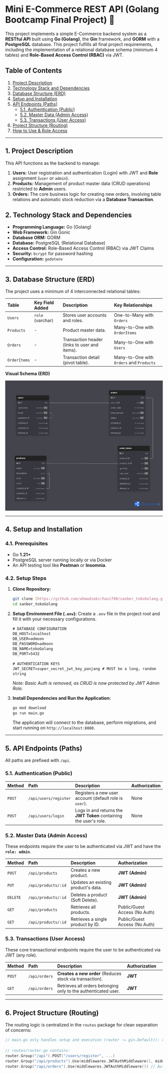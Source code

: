 # Mini E-Commerce REST API (Golang Bootcamp Final Project) 🛒

This project implements a simple E-Commerce backend system as a **RESTful API** built using **Go (Golang)**, the **Gin** framework, and **GORM** with a **PostgreSQL** database. This project fulfills all final project requirements, including the implementation of a relational database schema (minimum 4 tables) and **Role-Based Access Control (RBAC)** via JWT.

## Table of Contents

1.  [Project Description](#1-project-description)
2.  [Technology Stack and Dependencies](#2-technology-stack-and-dependencies)
3.  [Database Structure (ERD)](#3-database-structure-erd)
4.  [Setup and Installation](#4-setup-and-installation)
5.  [API Endpoints (Paths)](#5-api-endpoints-paths)
    * [5.1. Authentication (Public)](#51-authentication-public)
    * [5.2. Master Data (Admin Access)](#52-master-data-admin-access)
    * [5.3. Transactions (User Access)](#53-transactions-user-access)
6.  [Project Structure (Routing)](#6-project-structure-routing)
7.  [How to Use & Role Access](#7-how-to-use--role-access)

---

## 1. Project Description

This API functions as the backend to manage:
1.  **Users:** User registration and authentication (Login) with JWT and **Role** assignment (`user` or `admin`).
2.  **Products:** Management of product master data (CRUD operations) restricted to **Admin** users.
3.  **Orders:** The core business logic for creating new orders, involving table relations and automatic stock reduction via a **Database Transaction**.

## 2. Technology Stack and Dependencies

* **Programming Language:** Go (Golang)
* **Web Framework:** Gin Gonic
* **Database ORM:** GORM
* **Database:** PostgreSQL (Relational Database)
* **Access Control:** Role-Based Access Control (RBAC) via JWT Claims
* **Security:** `bcrypt` for password hashing
* **Configuration:** `godotenv`

---

## 3. Database Structure (ERD)

The project uses a minimum of 4 interconnected relational tables:

| Table | Key Field Added | Description | Key Relationships |
| :--- | :--- | :--- | :--- |
| `Users` | `role` (varchar) | Stores user accounts and roles. | One-to-Many with `Orders` |
| `Products` | - | Product master data. | Many-to-One with `OrderItems` |
| `Orders` | - | Transaction header (links to user and items). | Many-to-One with `Users` |
| `OrderItems` | - | Transaction detail (pivot table). | Many-to-One with `Orders` and `Products` |

**Visual Schema (ERD)**

![Mini E-Commerce ERD](image/Sanber_tokoGolang.png)

---

## 4. Setup and Installation

### 4.1. Prerequisites

* Go **1.21+**
* PostgreSQL server running locally or via Docker
* An API testing tool like **Postman** or **Insomnia**.

### 4.2. Setup Steps

1.  **Clone Repository:**
    ```bash
    git clone [https://github.com/ahmadzakirhanif08/sanber_tokoGolang.git](https://github.com/ahmadzakirhanif08/sanber_tokoGolang.git)
    cd sanber_tokoGolang
    ```

2.  **Setup Environment File (`.env`):**
    Create a `.env` file in the project root and fill it with your necessary configurations.

    ```dotenv
    # DATABASE CONFIGURATION
    DB_HOST=localhost
    DB_USER=admoon
    DB_PASSWORD=admoon
    DB_NAME=tokoGolang
    DB_PORT=5432

    # AUTHENTICATION KEYS
    JWT_SECRET=super_secret_jwt_key_panjang # MUST be a long, random string
    ```
    *Note: Basic Auth is removed, as CRUD is now protected by JWT Admin Role.*

3.  **Install Dependencies and Run the Application:**
    ```bash
    go mod download
    go run main.go
    ```
    The application will connect to the database, perform migrations, and start running on `http://localhost:8080`.

---

## 5. API Endpoints (Paths)

All paths are prefixed with `/api`.

### 5.1. Authentication (Public)

| Method | Path | Description | Authorization |
| :--- | :--- | :--- | :--- |
| `POST` | `/api/users/register` | Registers a new user account (default role is `user`). | None |
| `POST` | `/api/users/login` | Logs in and returns the **JWT Token** containing the user's role. | None |

### 5.2. Master Data (Admin Access)

These endpoints require the user to be authenticated via JWT and have the **`role: admin`**.

| Method | Path | Description | Authorization |
| :--- | :--- | :--- | :--- |
| `POST` | `/api/products` | Creates a new product. | **JWT (Admin)** |
| `PUT` | `/api/products/:id` | Updates an existing product's data. | **JWT (Admin)** |
| `DELETE` | `/api/products/:id` | Deletes a product (Soft Delete). | **JWT (Admin)** |
| `GET` | `/api/products` | Retrieves all products. | Public/Guest Access (No Auth) |
| `GET` | `/api/products/:id` | Retrieves a single product by ID. | Public/Guest Access (No Auth) |

### 5.3. Transactions (User Access)

These core transactional endpoints require the user to be authenticated via JWT (any role).

| Method | Path | Description | Authorization | |
| :--- | :--- | :--- | :--- | :--- |
| `POST` | `/api/orders` | **Creates a new order** (Reduces stock via transaction). | **JWT** |
| `GET` | `/api/orders` | Retrieves all orders belonging only to the authenticated user. | **JWT** |

---

## 6. Project Structure (Routing)

The routing logic is centralized in the `routes` package for clean separation of concerns:

```go
// main.go only handles setup and execution (router := gin.Default(); routes.SetupRouter(router))

// routes/router.go contains:
router.Group("/api").POST("/users/register", ...)
router.Group("/api/products").Use(middlewares.JWTAuthMiddleware(), middlewares.AdminAuthMiddleware()) // Admin protection
router.Group("/api/orders").Use(middlewares.JWTAuthMiddleware()) // Authenticated user protection